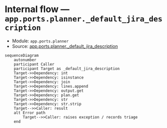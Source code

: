 # Internal flow — `app.ports.planner._default_jira_description`

- Module: `app.ports.planner`
- Source: [app.ports.planner._default_jira_description](../Src/backend/app/ports/planner.py#L172)

```mermaid
sequenceDiagram
    autonumber
    participant Caller
    participant Target as _default_jira_description
    Target->>Dependency: int
    Target->>Dependency: isinstance
    Target->>Dependency: join
    Target->>Dependency: lines.append
    Target->>Dependency: output.get
    Target->>Dependency: plan.get
    Target->>Dependency: str
    Target->>Dependency: str.strip
    Target-->>Caller: result
    alt Error path
        Target-->>Caller: raises exception / records triage
    end
```